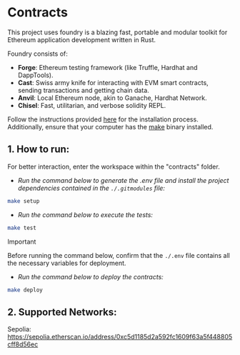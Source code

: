 # Contracts
This project uses foundry is a blazing fast, portable and modular toolkit for Ethereum application development written in Rust.

Foundry consists of:
-   **Forge**: Ethereum testing framework (like Truffle, Hardhat and DappTools).
-   **Cast**: Swiss army knife for interacting with EVM smart contracts, sending transactions and getting chain data.
-   **Anvil**: Local Ethereum node, akin to Ganache, Hardhat Network.
-   **Chisel**: Fast, utilitarian, and verbose solidity REPL.

Follow the instructions provided [here](https://book.getfoundry.sh/getting-started/installation) for the installation process. Additionally, ensure that your computer has the [make](https://askubuntu.com/questions/161104/how-do-i-install-make) binary installed.

## 1. How to run:

For better interaction, enter the workspace within the "contracts" folder.

- *Run the command below to generate the .env file and install the project dependencies contained in the `./.gitmodules` file:*

```bash
make setup
```

- *Run the command below to execute the tests:*
```bash
make test
```

> [!IMPORTANT]
> Before running the command below, confirm that the `./.env` file contains all the necessary variables for deployment.

- *Run the command below to deploy the contracts:*
```bash
make deploy
```

## 2. Supported Networks:

Sepolia: https://sepolia.etherscan.io/address/0xc5d1185d2a592fc1609f63a5f448805cff8d56ec
